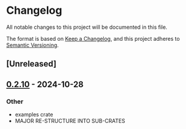 # Changelog
All notable changes to this project will be documented in this file.

The format is based on [Keep a Changelog](https://keepachangelog.com/en/1.0.0/),
and this project adheres to [Semantic Versioning](https://semver.org/spec/v2.0.0.html).

## [Unreleased]

## [0.2.10](https://github.com/avhz/RustQuant/compare/RustQuant_autodiff-v0.2.9...RustQuant_autodiff-v0.2.10) - 2024-10-28

### Other
- examples crate
- MAJOR RE-STRUCTURE INTO SUB-CRATES
